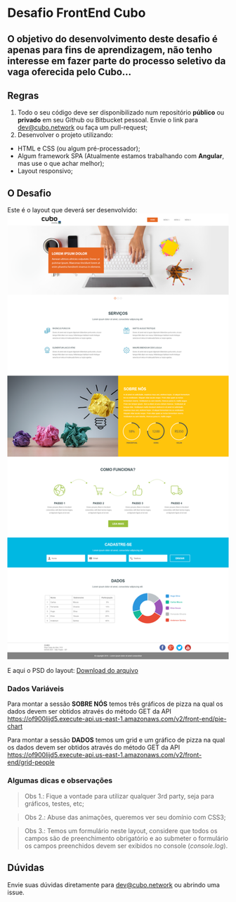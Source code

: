 # Desafio FrontEnd Cubo

O objetivo do desenvolvimento deste desafio é apenas para fins de aprendizagem, não tenho interesse em fazer parte do processo seletivo da vaga oferecida pelo Cubo...
------------------------------------------------------------------------------------------------------------------

## Regras

1. Todo o seu código deve ser disponibilizado num repositório **público** ou **privado** em seu Github ou Bitbucket pessoal. Envie o link para dev@cubo.network ou faça um pull-request;  
2. Desenvolver o projeto utilizando: 
  - HTML e CSS (ou algum pré-processador); 
  - Algum framework SPA (Atualmente estamos trabalhando com **Angular**, mas use o que achar melhor);
  - Layout responsivo;

## O Desafio

Este é o layout que deverá ser desenvolvido:
![layout one page](layout-onepage.png)

E aqui o PSD do layout:
[Download do arquivo](layout-onepage.psd)

### Dados Variáveis

Para montar a sessão **SOBRE NÓS** temos três gráficos de pizza na qual os dados devem ser obtidos através do método GET da API
https://of900lijd5.execute-api.us-east-1.amazonaws.com/v2/front-end/pie-chart

Para montar a sessão **DADOS** temos um grid e um gráfico de pizza na qual os dados devem ser obtidos através do método GET da API
https://of900lijd5.execute-api.us-east-1.amazonaws.com/v2/front-end/grid-people


### Algumas dicas e observações

> Obs 1.: Fique a vontade para utilizar qualquer 3rd party, seja para gráficos, testes, etc;

> Obs 2.: Abuse das animações, queremos ver seu domínio com CSS3;

> Obs 3.: Temos um formulário neste layout, considere que todos os campos são de preenchimento obrigatório e ao submeter o formulário os campos preenchidos devem ser exibidos no console (_console.log_).
 
## Dúvidas

Envie suas dúvidas diretamente para dev@cubo.network ou abrindo uma issue.
